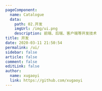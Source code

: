 ```yaml
---
pageComponent:
  name: Catalogue
  data:
    path: 02.开发
    imgUrl: /img/ui.png
    description: 前端、后端、客户端等开发技术
title: 开发
date: 2020-03-11 21:50:54
permalink: /ui/
sidebar: false
article: false
comment: false
editLink: false
author:
  name: xugaoyi
  link: https://github.com/xugaoyi
---
```

